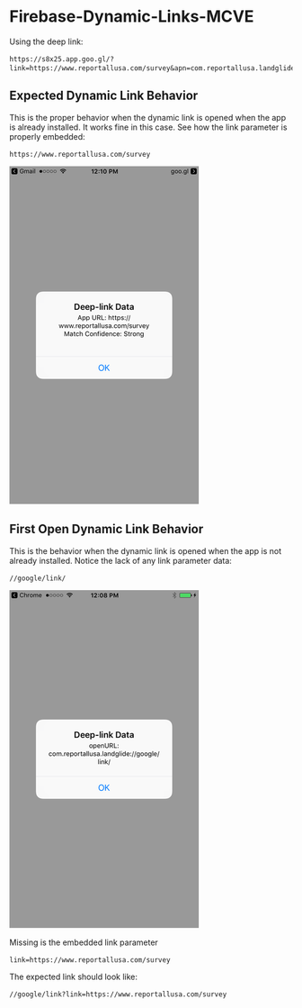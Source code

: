 # Firebase-Dynamic-Links-MCVE
Using the deep link:
```
https://s8x25.app.goo.gl/?link=https://www.reportallusa.com/survey&apn=com.reportallusa.landglide&isi=560902465&ibi=com.reportallusa.landglide.Landglide
```

## Expected Dynamic Link Behavior

This is the proper behavior when the dynamic link is opened when the app is already installed. It works fine in this case. See how the link parameter is properly embedded:
```
https://www.reportallusa.com/survey
```

![Alt text](/screenshots/screenshot_dynamic_link_normal.png?raw=true "Expected Dynamic Link Behavior")

## First Open Dynamic Link Behavior

This is the behavior when the dynamic link is opened when the app is not already installed. Notice the lack of any link parameter data:
```
//google/link/
```

![Alt text](/screenshots/screenshot_dynamic_link_first_open.png?raw=true "Dynamic Link First Open")

Missing is the embedded link parameter 
```
link=https://www.reportallusa.com/survey
```

The expected link should look like: 
```
//google/link?link=https://www.reportallusa.com/survey
```
